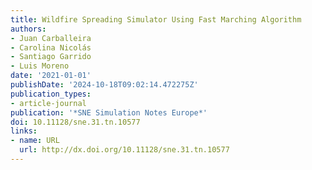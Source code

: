 ```yaml
---
title: Wildfire Spreading Simulator Using Fast Marching Algorithm
authors:
- Juan Carballeira
- Carolina Nicolás
- Santiago Garrido
- Luis Moreno
date: '2021-01-01'
publishDate: '2024-10-18T09:02:14.472275Z'
publication_types:
- article-journal
publication: '*SNE Simulation Notes Europe*'
doi: 10.11128/sne.31.tn.10577
links:
- name: URL
  url: http://dx.doi.org/10.11128/sne.31.tn.10577
---
```

